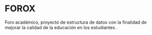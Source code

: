 # FOROX 
Foro académico, proyecto de estructura de datos  con la finalidad de mejorar la calidad de la educación en los estudiantes
. 
